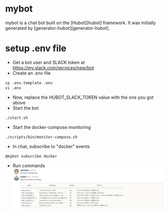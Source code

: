 # mybot

mybot is a chat bot built on the [Hubot][hubot] framework. It was
initially generated by [generator-hubot][generator-hubot].


# setup .env file

- Get a bot user and SLACK token at https://my.slack.com/services/new/bot
- Create an .env file

```
cp .env.template .env
vi .env
```
- Now, replace the HUBOT_SLACK_TOKEN value with the one you got above
- Start the bot
```
./start.sh
```
- Start the docker-compose monitoring
```
./scripts/bin/monitor-compose.sh
```
- In chat, subscribe to "docker" events
```
@mybot subscribe docker
```
- Run commands
![dockercomposeps.jpg](/img/dockercomposeps.jpg)

